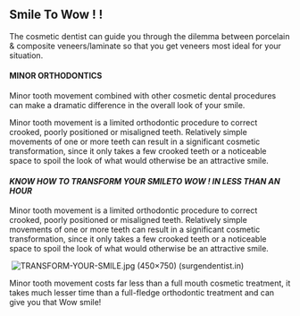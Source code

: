 ## Smile To Wow ! !

The cosmetic dentist  can guide you through the dilemma between porcelain & composite veneers/laminate so that you get veneers most ideal for your situation.

#### MINOR ORTHODONTICS

Minor tooth movement combined with other cosmetic dental procedures can make a dramatic difference in the overall look of your smile.

Minor tooth movement is a limited orthodontic procedure to correct crooked, poorly positioned or misaligned teeth. Relatively simple movements of one or more teeth can result in a significant cosmetic transformation, since it only takes a few crooked teeth or a noticeable space to spoil the look of what would otherwise be an attractive smile.

#### *KNOW HOW TO TRANSFORM YOUR SMILETO WOW ! IN LESS THAN AN HOUR*

Minor tooth movement is a limited orthodontic procedure to correct crooked, poorly positioned or misaligned teeth. Relatively simple movements of one or more teeth can result in a significant cosmetic transformation, since it only takes a few crooked teeth or a noticeable space to spoil the look of what would otherwise be an attractive smile.

​                                    ![TRANSFORM-YOUR-SMILE.jpg (450×750) (surgendentist.in)](http://media.surgendentist.in/TRANSFORM-YOUR-SMILE.jpg)



Minor tooth movement costs far less than a full mouth cosmetic treatment, it takes much lesser time than a full-fledge orthodontic treatment and can give you that Wow smile!